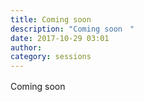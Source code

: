 ```yaml
---
title: Coming soon　
description: "Coming soon　"
date: 2017-10-29 03:01
author: 
category: sessions
---
```

Coming soon　